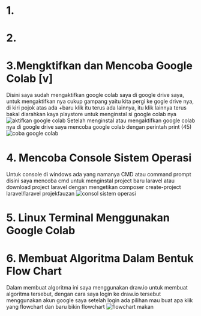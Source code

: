 # 1.
# 2.
# 3.Mengktifkan dan Mencoba Google Colab [v]
Disini saya sudah mengaktifkan google colab saya di google drive saya, untuk mengaktifkan nya cukup gampang yaitu kita pergi ke gogle drive nya, di kiri pojok atas ada +baru klik itu terus ada lainnya, itu klik lainnya terus bakal diarahkan kaya playstore untuk menginstal si google colab nya
![aktifkan google colab](https://github.com/fauzanzianulhaq/UAS-Pengenalan-Informatika/assets/115859323/9ea34f30-5b93-4454-b8a2-4191d31cb09e)
Setelah menginstal atau mengaktifkan google colab nya di google drive saya mencoba google colab dengan perintah print (45)
![coba google colab](https://github.com/fauzanzianulhaq/UAS-Pengenalan-Informatika/assets/115859323/c327b31d-2a67-4bf0-8825-854addde4b06)
# 4. Mencoba Console Sistem Operasi
Untuk console di windows ada yang namanya CMD atau command prompt disini saya mencoba cmd untuk menginstal project baru laravel atau download project laravel dengan mengetikan composer create-project laravel/laravel projekfauzan
![consol sistem operasi](https://github.com/fauzanzianulhaq/UAS-Pengenalan-Informatika/assets/115859323/1cd028d8-3bad-463b-8525-61ab34dd40cb)
# 5. Linux Terminal Menggunakan Google Colab
# 6. Membuat Algoritma Dalam Bentuk Flow Chart
Dalam membuat algoritma ini saya menggunakan draw.io untuk membuat algoritma tersebut, dengan cara saya login ke draw.io tersebut menggunakan akun google saya setelah login ada pilihan mau buat apa klik yang flowchart dan baru bikin flowchart
![flowchart makan](https://github.com/fauzanzianulhaq/UAS-Pengenalan-Informatika/assets/115859323/27819afc-fcd9-41b2-8ca7-f6d89d8c0487)

